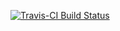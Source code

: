 [![Travis-CI Build Status](https://travis-ci.org/serenity-r/dragulaSelectR.svg?branch=master)](https://travis-ci.org/serenity-r/dragulaSelectR)
